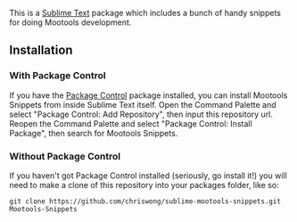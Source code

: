This is a [Sublime Text][sublime] package which includes a bunch of handy snippets for doing Mootools development.

## Installation ##

### With Package Control ###

If you have the [Package Control][package_control] package installed, you can install Mootools Snippets from inside Sublime Text itself. Open the Command Palette and select "Package Control: Add Repository", then input this repository url. Reopen the Command Palette and select "Package Control: Install Package", then search for Mootools Snippets.

### Without Package Control ###

If you haven't got Package Control installed (seriously, go install it!) you will need to make a clone of this repository into your packages folder, like so:

    git clone https://github.com/chriswong/sublime-mootools-snippets.git Mootools-Snippets


[sublime]: http://www.sublimetext.com/
[package_control]: http://wbond.net/sublime_packages/package_control